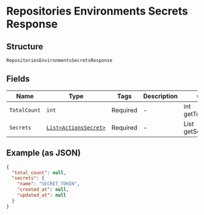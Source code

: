 
# Repositories Environments Secrets Response

## Structure

`RepositoriesEnvironmentsSecretsResponse`

## Fields

| Name | Type | Tags | Description | Getter | Setter |
|  --- | --- | --- | --- | --- | --- |
| `TotalCount` | `int` | Required | - | int getTotalCount() | setTotalCount(int totalCount) |
| `Secrets` | [`List<ActionsSecret>`](../../doc/models/actions-secret.md) | Required | - | List<ActionsSecret> getSecrets() | setSecrets(List<ActionsSecret> secrets) |

## Example (as JSON)

```json
{
  "total_count": null,
  "secrets": {
    "name": "SECRET_TOKEN",
    "created_at": null,
    "updated_at": null
  }
}
```

